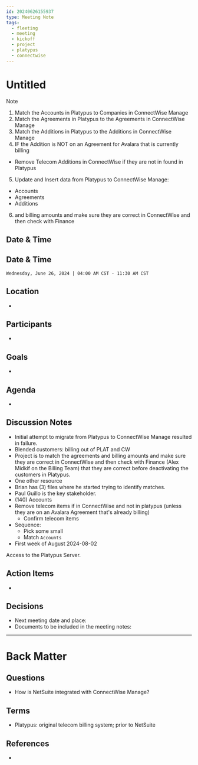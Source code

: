 ```yaml
---
id: 20240626155937
type: Meeting Note
tags:
  - fleeting
  - meeting
  - kickoff
  - project
  - platypus
  - connectwise
---
```

# Untitled

> [!Note]
> 1. Match the Accounts in Platypus to Companies in ConnectWise Manage
> 2. Match the Agreements in Platypus to the Agreements in ConnectWise Manage
> 3. Match the Additions in Platypus to the Additions in ConnectWise Manage
> 4. IF the Addition is NOT on an Agreement for Avalara that is currently billing
> 	- Remove Telecom Additions in ConnectWise if they are not in found in Platypus
> 5. Update and Insert data from Platypus to ConnectWise Manage:
> 	- Accounts
> 	- Agreements
> 	- Additions
> 6. and billing amounts and make sure they are correct in ConnectWise and then check with Finance

## Date & Time
<!-- With starting and ending times -->
## Date & Time

```Datetime
Wednesday, June 26, 2024 | 04:00 AM CST - 11:30 AM CST 
```

## Location
<!-- Physical location or links to online meeting (Zoom, MS Teams, Miro etc.) -->
- 

## Participants
<!-- List of meeting participants using linked names -->
- 

## Goals
<!-- What we want to achieve in this meeting -->
- 

## Agenda 
<!-- What, who & duration planned in advance -->
- 

## Discussion Notes
<!-- Cover discussion topics -->
- Initial attempt to migrate from Platypus to ConnectWise Manage resulted in failure.
- Blended customers: billing out of PLAT and CW
- Project is to match the agreements and billing amounts and make sure they are correct in ConnectWise and then check with Finance (Alex Midkif on the Billing Team) that they are correct before deactivating the customers in Platypus.
- One other resource
- Brian has (3) files where he started trying to identify matches.
- Paul Guillo is the key stakeholder.
- (140) Accounts
- Remove telecom items if in ConnectWise and not in platypus (unless they are on an Avalara Agreement that's already billing)
	- Confirm telecom items 
- Sequence:
	- Pick some small 
	- Match `Accounts`
- First week of August 2024-08-02

Access to the Platypus Server.

## Action Items
<!-- Add tasks, task owners and due dates -->
- 

## Decisions
<!-- Record of decisions you make in this meeting -->
- Next meeting date and place: 
- Documents to be included in the meeting notes:


---
# Back Matter
## Questions
<!-- What remains for you to consider? --> 
- How is NetSuite integrated with ConnectWise Manage?

## Terms
<!-- Links to definition pages -->
- Platypus: original telecom billing system; prior to NetSuite

## References
<!-- Links to pages not referenced in the content -->
- 